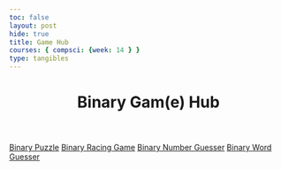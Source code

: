 ```yaml
---
toc: false
layout: post
hide: true
title: Game Hub
courses: { compsci: {week: 14 } } 
type: tangibles
---
```


<html lang="en">
<head>
    <meta charset="UTF-8">
    <meta name="viewport" content="width=device-width, initial-scale=1.0">
    <title>Binary Games Hub</title>
</head>

<body>
    <header>
        <h1>Binary Gam(e) Hub</h1>
    </header>
    <main>
        <a class="game-link" href="../../..//2023-11-31-binary_puzzle.html">Binary Puzzle</a>
        <a class="game-link" href="../../..//2023/11/15/binary-test-race.html">Binary Racing Game</a>
        <a class="game-link" href="../../..//2023/11/30/binary_quiz.html">Binary Number Guesser</a>
        <a class="game-link" href="../../..//2023/11/15/mini-game-working.html" target="_blank">Binary Word Guesser</a>
    </main>
</body>
</html>
